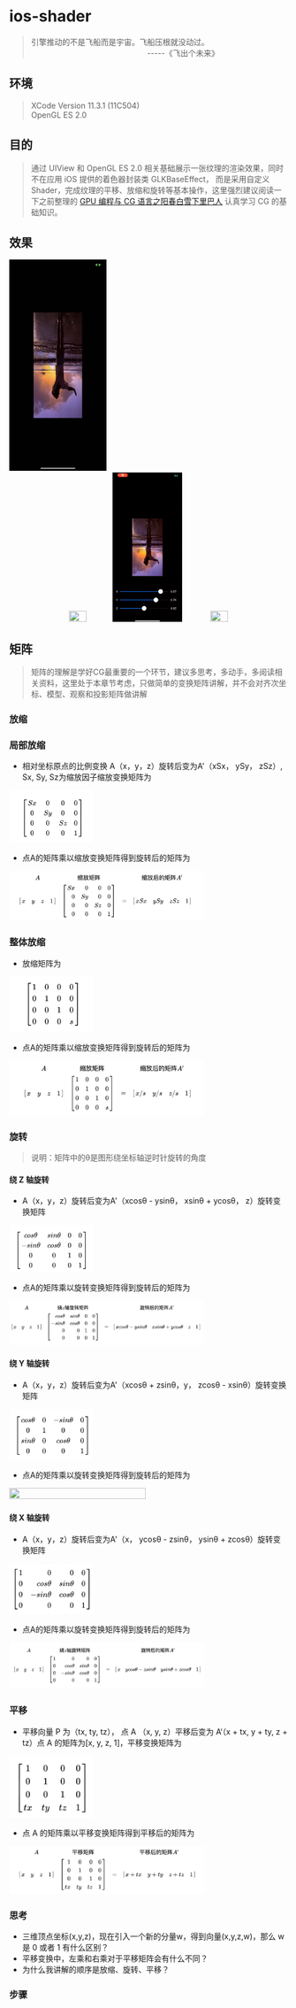 # ios-shader

>引擎推动的不是飞船而是宇宙。飞船压根就没动过。<br>
　　　　　　　　　　　　　　　-----《飞出个未来》

## 环境

>XCode Version 11.3.1 (11C504)<br>
OpenGL ES 2.0<br>

## 目的

>通过 UIView 和 OpenGL ES 2.0 相关基础展示一张纹理的渲染效果，同时不在应用 iOS 提供的着色器封装类 GLKBaseEffect， 而是采用自定义 Shader，完成纹理的平移、放缩和旋转等基本操作，这里强烈建议阅读一下之前整理的 [GPU 编程与 CG 语言之阳春白雪下里巴人](https://github.com/yungangwang/Study-Notes/tree/master/Content/%E3%80%8AGPU%20%E7%BC%96%E7%A8%8B%E4%B8%8E%20CG%20%E8%AF%AD%E8%A8%80%E4%B9%8B%E9%98%B3%E6%98%A5%E7%99%BD%E9%9B%AA%E4%B8%8B%E9%87%8C%E5%B7%B4%E4%BA%BA%E3%80%8B) 认真学习 CG 的基础知识。

## 效果

<img src="../res/001.jpeg" width="35%" height="35%">
<center class="half">
<img src="../res/postion.gif" width="25%" height="25%"><img src="../res/scale.gif" width="25%" height="25%">
<img src="../res/rotation.gif" width="25%" height="25%">
</center>

## 矩阵

>矩阵的理解是学好CG最重要的一个环节，建议多思考，多动手，多阅读相关资料，这里处于本章节考虑，只做简单的变换矩阵讲解，并不会对齐次坐标、模型、观察和投影矩阵做讲解

### 放缩

### 局部放缩

- 相对坐标原点的比例变换 A（x，y，z）旋转后变为A'（xSx， ySy， zSz）, Sx, Sy, Sz为缩放因子缩放变换矩阵为

<img src="../res/scale_m.png" width="30%" height="30%">

- 点A的矩阵乘以缩放变换矩阵得到旋转后的矩阵为

<img src="../res/scale_m_mix.png" width="70%" height="70%">

### 整体放缩

- 放缩矩阵为

<img src="../res/scale_m_1.png" width="30%" height="30%">

- 点A的矩阵乘以缩放变换矩阵得到旋转后的矩阵为

<img src="../res/scale_m_1_mix.png" width="70%" height="70%">

### 旋转

> 说明：矩阵中的θ是图形绕坐标轴逆时针旋转的角度

#### 绕 Z 轴旋转

- A（x，y，z）旋转后变为A'（xcosθ - ysinθ， xsinθ + ycosθ， z）旋转变换矩阵

<img src="../res/Z.png" width="30%" height="30%">

- 点A的矩阵乘以旋转变换矩阵得到旋转后的矩阵为

<img src="../res/Z-MIX.png" width="70%" height="70%">

#### 绕 Y 轴旋转

- A（x，y，z）旋转后变为A'（xcosθ + zsinθ，y， zcosθ - xsinθ）旋转变换矩阵

<img src="../res/Y.png" width="30%" height="30%">

- 点A的矩阵乘以旋转变换矩阵得到旋转后的矩阵为

<img src="../res/Y-MIX.png" width="70%" height="70%">

#### 绕 X 轴旋转

- A（x，y，z）旋转后变为A'（x， ycosθ - zsinθ， ysinθ + zcosθ）旋转变换矩阵

<img src="../res/X.png" width="30%" height="30%">

- 点A的矩阵乘以旋转变换矩阵得到旋转后的矩阵为

<img src="../res/X-MIX.png" width="70%" height="70%">

### 平移

- 平移向量 P 为（tx, ty, tz）， 点 A （x, y, z）平移后变为 A‘（x + tx, y + ty, z + tz）点 A 的矩阵为[x, y, z, 1]，平移变换矩阵为

<img src="../res/postion_m.png" width="30%" height="30%">

- 点 A 的矩阵乘以平移变换矩阵得到平移后的矩阵为

<img src="../res/postion_m_mix.png" width="70%" height="70%">

### 思考

- 三维顶点坐标(x,y,z)，现在引入一个新的分量w，得到向量(x,y,z,w)，那么 w 是 0 或者 1 有什么区别？
- 平移变换中，左乘和右乘对于平移矩阵会有什么不同？
- 为什么我讲解的顺序是放缩、旋转、平移？

### 步骤

